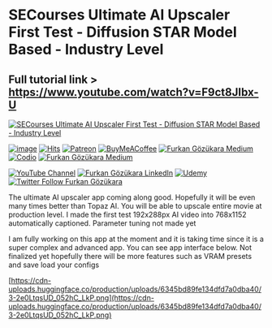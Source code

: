# SECourses Ultimate AI Upscaler First Test - Diffusion STAR Model Based - Industry Level

## Full tutorial link > https://www.youtube.com/watch?v=F9ct8JIbx-U

[![SECourses Ultimate AI Upscaler First Test - Diffusion STAR Model Based - Industry Level](https://img.youtube.com/vi/F9ct8JIbx-U/sddefault.jpg)](https://www.youtube.com/watch?v=F9ct8JIbx-U "SECourses Ultimate AI Upscaler First Test - Diffusion STAR Model Based - Industry Level")

[![image](https://img.shields.io/discord/772774097734074388?label=Discord&logo=discord)](https://discord.com/servers/software-engineering-courses-secourses-772774097734074388) [![Hits](https://hits.sh/github.com/FurkanGozukara/Stable-Diffusion/blob/main/Tutorials/SECourses-Ultimate-AI-Upscaler-First-Test-Diffusion-STAR-Model-Based-Industry-Level.md.svg?style=plastic&label=Hits%20Since%2025.08.27&labelColor=007ec6&logo=SECourses)](https://hits.sh/github.com/FurkanGozukara/Stable-Diffusion/blob/main/Tutorials/SECourses-Ultimate-AI-Upscaler-First-Test-Diffusion-STAR-Model-Based-Industry-Level.md)
[![Patreon](https://img.shields.io/badge/Patreon-Support%20Me-F2EB0E?style=for-the-badge&logo=patreon)](https://www.patreon.com/c/SECourses) [![BuyMeACoffee](https://img.shields.io/badge/Buy%20Me%20a%20Coffee-ffdd00?style=for-the-badge&logo=buy-me-a-coffee&logoColor=black)](https://www.buymeacoffee.com/DrFurkan) [![Furkan Gözükara Medium](https://img.shields.io/badge/Medium-Follow%20Me-800080?style=for-the-badge&logo=medium&logoColor=white)](https://medium.com/@furkangozukara) [![Codio](https://img.shields.io/static/v1?style=for-the-badge&message=Articles&color=4574E0&logo=Codio&logoColor=FFFFFF&label=CivitAI)](https://civitai.com/user/SECourses/articles) [![Furkan Gözükara Medium](https://img.shields.io/badge/DeviantArt-Follow%20Me-990000?style=for-the-badge&logo=deviantart&logoColor=white)](https://www.deviantart.com/monstermmorpg)

[![YouTube Channel](https://img.shields.io/badge/YouTube-SECourses-C50C0C?style=for-the-badge&logo=youtube)](https://www.youtube.com/SECourses)  [![Furkan Gözükara LinkedIn](https://img.shields.io/badge/LinkedIn-Follow%20Me-0077B5?style=for-the-badge&logo=linkedin&logoColor=white)](https://www.linkedin.com/in/furkangozukara/)   [![Udemy](https://img.shields.io/static/v1?style=for-the-badge&message=Stable%20Diffusion%20Course&color=A435F0&logo=Udemy&logoColor=FFFFFF&label=Udemy)](https://www.udemy.com/course/stable-diffusion-dreambooth-lora-zero-to-hero/?referralCode=E327407C9BDF0CEA8156) [![Twitter Follow Furkan Gözükara](https://img.shields.io/badge/Twitter-Follow%20Me-1DA1F2?style=for-the-badge&logo=twitter&logoColor=white)](https://twitter.com/GozukaraFurkan)


The ultimate AI upscaler app coming along good. Hopefully it will be even many times better than Topaz AI. You will be able to upscale entire movie at production level. I made the first test 192x288px AI video into 768x1152 automatically captioned. Parameter tuning not made yet

I am fully working on this app at the moment and it is taking time since it is a super complex and advanced app. You can see app interface below. Not finalized yet hopefully there will be more features such as VRAM presets and save load your configs

[https://cdn-uploads.huggingface.co/production/uploads/6345bd89fe134dfd7a0dba40/3-2e0LtqsUD_052hC_LkP.png](https://cdn-uploads.huggingface.co/production/uploads/6345bd89fe134dfd7a0dba40/3-2e0LtqsUD_052hC_LkP.png)
